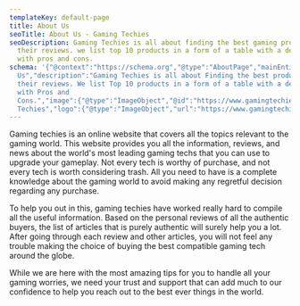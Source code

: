```yaml
---
templateKey: default-page
title: About Us
seoTitle: About Us - Gaming Techies
seoDescription: Gaming Techies is all about finding the best gaming products and
  their reviews. we list top 10 products in a form of a table with a deep review
  with pros and cons.
schema: '{"@context":"https://schema.org","@type":"AboutPage","mainEntityOfPage":{"@type":"WebPage","@id":"https://www.gamingtechies.com/about-us/"},"url":"https://gamingtechies.com/about-us/","headline":"About
  Us","description":"Gaming Techies is all about Finding the best products and
  their reviews. We list Top 10 products in a form of a table with a deep Review
  with Pros and
  Cons.","image":{"@type":"ImageObject","@id":"https://www.gamingtechies.com/about-us/#primaryimage","url":"https://www.gamingtechies.com/img/Best-Gaming-PC-Build.jpg","width":"1836","height":"1948"},"publisher":{"@type":"Organization","name":"Gaming
  Techies","logo":{"@type":"ImageObject","url":"https://www.gamingtechies.com/img/logo.png","width":"800","height":"258"}}},'
---
```

Gaming techies is an online website that covers all the topics relevant to the gaming world. This website provides you all the information, reviews, and news about the world's most leading gaming techs that you can use to upgrade your gameplay. Not every tech is worthy of purchase, and not every tech is worth considering trash. All you need to have is a complete knowledge about the gaming world to avoid making any regretful decision regarding any purchase.

To help you out in this, gaming techies have worked really hard to compile all the useful information. Based on the personal reviews of all the authentic buyers, the list of articles that is purely authentic will surely help you a lot. After going through each review and other articles, you will not feel any trouble making the choice of buying the best compatible gaming tech around the globe.

While we are here with the most amazing tips for you to handle all your gaming worries, we need your trust and support that can add much to our confidence to help you reach out to the best ever things in the world.